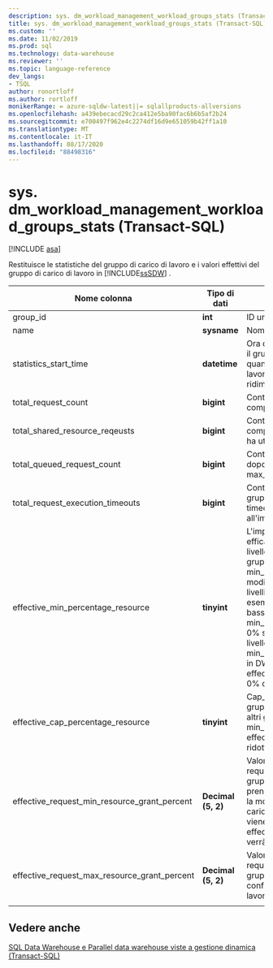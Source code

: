 ```yaml
---
description: sys. dm_workload_management_workload_groups_stats (Transact-SQL)
title: sys. dm_workload_management_workload_groups_stats (Transact-SQL) | Microsoft Docs
ms.custom: ''
ms.date: 11/02/2019
ms.prod: sql
ms.technology: data-warehouse
ms.reviewer: ''
ms.topic: language-reference
dev_langs:
- TSQL
author: ronortloff
ms.author: rortloff
monikerRange: = azure-sqldw-latest||= sqlallproducts-allversions
ms.openlocfilehash: a439ebecacd29c2ca412e5ba90fac6b6b5af2b24
ms.sourcegitcommit: e700497f962e4c2274df16d9e651059b42ff1a10
ms.translationtype: MT
ms.contentlocale: it-IT
ms.lasthandoff: 08/17/2020
ms.locfileid: "88498316"
---
```

# <a name="sysdm_workload_management_workload_groups_stats-transact-sql"></a>sys. dm_workload_management_workload_groups_stats (Transact-SQL)
[!INCLUDE [asa](../../includes/applies-to-version/asa.md)]

Restituisce le statistiche del gruppo di carico di lavoro e i valori effettivi del gruppo di carico di lavoro in [!INCLUDE[ssSDW](../../includes/sssdw-md.md)] .  
  
|Nome colonna|Tipo di dati|Descrizione|Range|  
|-----------------|---------------|-----------------|-----------|  
|group_id|**int**|ID univoco del gruppo del carico di lavoro.||
|name|**sysname**|Nome del gruppo del carico di lavoro.||
|statistics_start_time|**datetime**|Ora di inizio della raccolta delle statistiche per il gruppo del carico di lavoro.  Il valore è quando è stato creato il gruppo del carico di lavoro o quando l'istanza viene sospesa o ridimensionata.||
|total_request_count|**bigint**|Conteggio cumulativo delle richieste completate nel gruppo del carico di lavoro.||
|total_shared_resource_reqeusts|**bigint**|Conteggio cumulativo delle richieste completate nel gruppo del carico di lavoro che ha utilizzato risorse dal pool condiviso.||
|total_queued_request_count|**bigint**|Conteggio cumulativo delle richieste accodate dopo il raggiungimento del limite max_concurrency.||
|total_request_execution_timeouts|**bigint**|Conteggio cumulativo delle richieste nel gruppo del carico di lavoro che si è verificato il timeout prima del completamento in base all'impostazione query_execution_timeout_sec.||
|effective_min_percentage_resource|**tinyint**|L'impostazione min_percentage_resource efficace consentita in considerazione del livello di servizio e delle impostazioni del gruppo di carico di lavoro. Il min_percentage_resource effettivo può essere modificato in un livello superiore rispetto ai livelli di servizio più bassi.  In DW100c, ad esempio, il min_percentage_resource più basso consentito è pari al 25%.  Il min_percentage_resource viene modificato in 0% se il valore non può essere concesso a livello di servizio.  Ad esempio, min_percentage_resource impostato sul 10% in DW6000c, avrà un effective_min_percentage_resource pari allo 0% quando viene ridotto a DW100c.||
|effective_cap_percentage_resource|**tinyint**|Cap_percentage_resource efficace per il gruppo del carico di lavoro.  Se sono presenti altri gruppi di carico di lavoro con min_percentage_resource > 0, il effective_cap_percentage_resource viene ridotto proporzionalmente.||
|effective_request_min_resource_grant_percent|**Decimal (5, 2)**|Valore di runtime effettivo per request_min_resource_grant_percent del gruppo di carico di lavoro. Valore effettivo che prende in considerazione il livello di servizio e la modalità di configurazione del gruppo di carico di lavoro.  Se min_percentage_resource viene regolato a causa del livello di servizio, effective_request_min_resource_grant_percent verrà regolato di conseguenza.||
|effective_request_max_resource_grant_percent|**Decimal (5, 2)**|Valore di runtime effettivo per request_max_resource_grant_percent del gruppo di carico di lavoro considerando la configurazione di tutti i gruppi del carico di lavoro.||
|||||

## <a name="see-also"></a>Vedere anche

 [SQL Data Warehouse e Parallel data warehouse viste a gestione dinamica &#40;Transact-SQL&#41;](../../relational-databases/system-dynamic-management-views/sql-and-parallel-data-warehouse-dynamic-management-views.md)  
